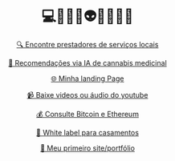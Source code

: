 <h1 align="center">💻👩🏾‍💻👽😎🧠🚫🔗</h1>

<div align="center">
  <p><a href="https://acheaqui.vercel.app/">🔍 Encontre prestadores de serviços locais</a></p>
  <p><a href="https://cannaai.vercel.app/">🌿 Recomendações via IA de cannabis medicinal</a></p>
  <p><a href="https://rjrsolucoes.vercel.app/">🌐 Minha landing Page</a></p>
  <p><a href="https://baixeaqui.vercel.app/">📹 Baixe videos ou áudio do youtube</a></p>
  <p><a href="https://uai-crypto.web.app/">💰 Consulte Bitcoin e Ethereum</a></p>
  <p><a href="https://casamentoflavianekenedy.netlify.app/">💍 White label para casamentos</a></p>
  <p><a href="https://rodrigolopes.netlify.app/">📁 Meu primeiro site/portfólio</a></p>
</div>

<!-- <div align="center">
  <img src="assets/chart.png" alt="Distribuição das Linguagens nos Repositórios GitHub" width="600">
</div> -->
